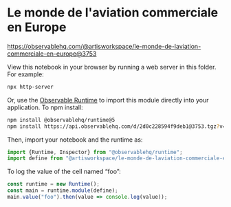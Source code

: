 # Le monde de l'aviation commerciale en Europe

https://observablehq.com/@artisworkspace/le-monde-de-laviation-commerciale-en-europe@3753

View this notebook in your browser by running a web server in this folder. For
example:

~~~sh
npx http-server
~~~

Or, use the [Observable Runtime](https://github.com/observablehq/runtime) to
import this module directly into your application. To npm install:

~~~sh
npm install @observablehq/runtime@5
npm install https://api.observablehq.com/d/2d0c228594f9deb1@3753.tgz?v=3
~~~

Then, import your notebook and the runtime as:

~~~js
import {Runtime, Inspector} from "@observablehq/runtime";
import define from "@artisworkspace/le-monde-de-laviation-commerciale-en-europe";
~~~

To log the value of the cell named “foo”:

~~~js
const runtime = new Runtime();
const main = runtime.module(define);
main.value("foo").then(value => console.log(value));
~~~
